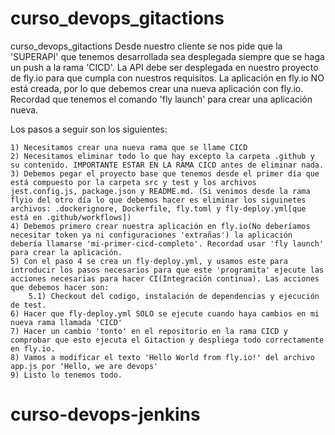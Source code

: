# curso_devops_gitactions
curso_devops_gitactions
Desde nuestro cliente se nos pide que la 'SUPERAPI' que tenemos desarrollada sea desplegada siempre que se haga un push a la rama 'CICD'. La API debe ser desplegada en nuestro proyecto de fly.io para que cumpla con nuestros requisitos. La aplicación en fly.io NO está creada, por lo que debemos crear una nueva aplicación con fly.io. Recordad que tenemos el comando 'fly launch' para crear una aplicación nueva.
 
Los pasos a seguir son los siguientes:
 
    1) Necesitamos crear una nueva rama que se llame CICD
    2) Necesitamos eliminar todo lo que hay excepto la carpeta .github y su contenido. IMPORTANTE ESTAR EN LA RAMA CICD antes de eliminar nada.
    3) Debemos pegar el proyecto base que tenemos desde el primer día que está compuesto por la carpeta src y test y los archivos jest.config.js, package.json y README.md. (Si venimos desde la rama flyio del otro día lo que debemos hacer es eliminar los siguinetes archivos: .dockerignore, Dockerfile, fly.toml y fly-deploy.yml[que está en .github/workflows])
    4) Debemos primero crear nuestra aplicación en fly.io(No deberíamos necesitar token ya ni configuraciones 'extrañas') la aplicación debería llamarse 'mi-primer-cicd-completo'. Recordad usar 'fly launch' para crear la aplicación.
    5) Con el paso 4 se crea un fly-deploy.yml, y usamos este para introducir los pasos necesarios para que este 'programita' ejecute las acciones necesarias para hacer CI(Integración continua). Las acciones que debemos hacer son:
        5.1) Checkout del codigo, instalación de dependencias y ejecución de test.
    6) Hacer que fly-deploy.yml SOLO se ejecute cuando haya cambios en mi nueva rama llamada 'CICD'
    7) Hacer un cambio 'tonto' en el repositorio en la rama CICD y comprobar que esto ejecuta el Gitaction y despliega todo correctamente en fly.io.
    8) Vamos a modificar el texto 'Hello World from fly.io!' del archivo app.js por 'Hello, we are devops'
    9) Listo lo tenemos todo.
 # curso-devops-jenkins
